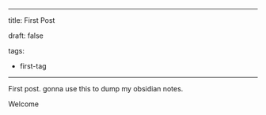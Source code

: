 
---
title: First Post

draft: false

tags:
  - first-tag
---
 
First post.
gonna use this to dump my obsidian notes.

Welcome
